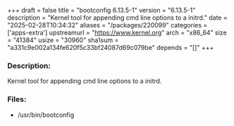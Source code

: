 +++
draft = false
title = "bootconfig 6.13.5-1"
version = "6.13.5-1"
description = "Kernel tool for appending cmd line options to a initrd."
date = "2025-02-28T10:34:32"
aliases = "/packages/220099"
categories = ['apps-extra']
upstreamurl = "https://www.kernel.org"
arch = "x86_64"
size = "41384"
usize = "30960"
sha1sum = "a331c9e002a134fe620f5c33bf24087d69c079be"
depends = "[]"
+++
### Description: 
Kernel tool for appending cmd line options to a initrd.

### Files: 
* /usr/bin/bootconfig
